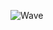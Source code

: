 

![Wave](https://user-images.githubusercontent.com/29516633/119890242-36f3ba00-bf55-11eb-9ed4-288287d979d8.jpg)
